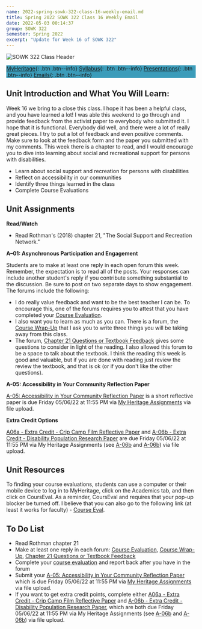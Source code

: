 ```yaml
---
name: 2022-spring-sowk-322-class-16-weekly-email.md
title: Spring 2022 SOWK 322 Class 16 Weekly Email
date: 2022-05-03 00:14:37
group: SOWK 322
semester: Spring 2022
excerpt: "Update for Week 16 of SOWK 322"
---
```


![SOWK 322 Class Header](https://jacobrcampbell.com/assets/media/2022-spring-sowk-322-class-header.png)

<div style="background-color: #3b9cba; width: 100%;" markdown="1">

[MyHeritage](https://myheritage.heritage.edu/ICS/Academics/SOWK/SOWK_322/2122_SP-SOWK_322-0/){: .btn .btn--info}
[Syllabus](https://jacobrcampbell.com/assets/media/2022-spring-sowk-322-syllabus.pdf){: .btn .btn--info}
[Presentations](https://presentations.jacobrcampbell.com){: .btn .btn--info}
[Emails](https://jacobrcampbell.com/communications/){: .btn .btn--info}

</div>


## Unit Introduction and What You Will Learn:

Week 16 we bring to a close this class. I hope it has been a helpful class, and you have learned a lot! I was able this weekend to go through and provide feedback from the activist paper to everybody who submitted it. I hope that it is functional. Everybody did well, and there were a lot of really great pieces. I try to put a lot of feedback and even positive comments. Make sure to look at the feedback form and the paper you submitted with my comments. This week there is a chapter to read, and I would encourage you to dive into learning about social and recreational support for persons with disabilities.

- Learn about social support and recreation for persons with disabilities
- Reflect on accessibility in our communities
- Identify three things learned in the class
- Complete Course Evaluations

## Unit Assignments

**Read/Watch**

- Read Rothman's (2018) chapter 21, "The Social Support and Recreation Network."

**A–01: Asynchronous Participation and Engagement**

Students are to make at least one reply in each open forum this week. Remember, the expectation is to read all of the posts. Your responses can include another student's reply if you contribute something substantial to the discussion. Be sure to post on two separate days to show engagement. The forums include the following:

- I do really value feedback and want to be the best teacher I can be. To encourage this, one of the forums requires you to attest that you have completed your [Course Evaluation](https://myheritage.heritage.edu/ICS/Academics/SOWK/SOWK_322/2122_SP-SOWK_322-0/W-16_52_-_58.jnz?portlet=Group_Discussion_Forums&screen=PostView&screenType=change&id=865a725c-fa1e-436d-8aa9-bce4bfa3cbf0).
- I also want you to learn as much as you can. There is a forum, the [Course Wrap-Up](https://myheritage.heritage.edu/ICS/Academics/SOWK/SOWK_322/2122_SP-SOWK_322-0/W-16_52_-_58.jnz?portlet=Group_Discussion_Forums&screen=PostView&screenType=change&id=a750e981-113a-413c-b8d7-4c8b41e83e63) that I ask you to write three things you will be taking away from this class.
- The forum, [Chapter 21 Questions or Textbook Feedback](https://myheritage.heritage.edu/ICS/Academics/SOWK/SOWK_322/2122_SP-SOWK_322-0/W-16_52_-_58.jnz?portlet=Group_Discussion_Forums&screen=PostView&screenType=change&id=b052b867-89a9-4770-b4dd-b45e65617d32) gives some questions to consider in light of the reading. I also allowed this forum to be a space to talk about the textbook. I think the reading this week is good and valuable, but if you are done with reading just review the review the textbook, and that is ok (or if you don't like the other questions).

**A-05: Accessibility in Your Community Reflection Paper**

[A-05: Accessibility in Your Community Reflection Paper](https://myheritage.heritage.edu/ICS/Portlets/ICS/Handoutportlet/viewhandler.ashx?handout_id=f8d0e642-e157-4e0d-a8ff-a59f80b13701) is a short reflective paper is due Friday 05/06/22 at 11:55 PM via [My Heritage Assignments](https://myheritage.heritage.edu/ICS/Academics/SOWK/SOWK_322/2122_SP-SOWK_322-0/Assignments.jnz?portlet=Coursework&screen=AssignmentDetailView&screenType=change&id=44fa2f1d-642c-4c59-9fb7-38171e958f52) via file upload.

**Extra Credit Options**

[A06a - Extra Credit - Crip Camp Film Reflective Paper](https://myheritage.heritage.edu/ICS/Portlets/ICS/Handoutportlet/viewhandler.ashx?handout_id=20b5f325-2713-47cb-81f6-c5fcbceab6d5) and [A-06b - Extra Credit - Disability Population Research Paper](https://myheritage.heritage.edu/ICS/Portlets/ICS/Handoutportlet/viewhandler.ashx?handout_id=dd627865-625e-4455-a117-4827f87d3a35) are due Friday 05/06/22 at 11:55 PM via My Heritage Assignments (see [A-06b](https://myheritage.heritage.edu/ICS/Academics/SOWK/SOWK_322/2122_SP-SOWK_322-0/Assignments.jnz?portlet=Coursework&screen=AssignmentDetailView&screenType=change&id=d0625139-4558-4f2a-8f6d-fa64e468b740) and [A-06b](https://myheritage.heritage.edu/ICS/Academics/SOWK/SOWK_322/2122_SP-SOWK_322-0/Assignments.jnz?portlet=Coursework&screen=AssignmentDetailView&screenType=change&id=a14cc3c1-d294-4a75-9989-995fddf7b2fe)) via file upload.

## Unit Resources

To finding your course evaluations, students can use a computer or their mobile device to log in to MyHeritage, click on the Academics tab, and then click on CoursEval. As a reminder, CoursEval and requires that your pop-up blocker be turned off. I believe that you can also go to the following link (at least it works for faculty) - [Course Eval](https://p17.courseval.net/etw/ets/et.asp?nxappid=HU2&nxmid=start).

## To Do List

- Read Rothman chapter 21
- Make at least one reply in each forum: [Course Evaluation](https://myheritage.heritage.edu/ICS/Academics/SOWK/SOWK_322/2122_SP-SOWK_322-0/W-16_52_-_58.jnz?portlet=Group_Discussion_Forums&screen=PostView&screenType=change&id=865a725c-fa1e-436d-8aa9-bce4bfa3cbf0), [Course Wrap-Up](https://myheritage.heritage.edu/ICS/Academics/SOWK/SOWK_322/2122_SP-SOWK_322-0/W-16_52_-_58.jnz?portlet=Group_Discussion_Forums&screen=PostView&screenType=change&id=a750e981-113a-413c-b8d7-4c8b41e83e63), [Chapter 21 Questions or Textbook Feedback](https://myheritage.heritage.edu/ICS/Academics/SOWK/SOWK_322/2122_SP-SOWK_322-0/W-16_52_-_58.jnz?portlet=Group_Discussion_Forums&screen=PostView&screenType=change&id=b052b867-89a9-4770-b4dd-b45e65617d32)
- Complete your [course evaluation](https://p17.courseval.net/etw/ets/et.asp?nxappid=HU2&nxmid=start) and report back after you have in the forum
- Submit your [A-05: Accessibility in Your Community Reflection Paper](https://myheritage.heritage.edu/ICS/Portlets/ICS/Handoutportlet/viewhandler.ashx?handout_id=f8d0e642-e157-4e0d-a8ff-a59f80b13701) which is due Friday 05/06/22 at 11:55 PM via [My Heritage Assignments](https://myheritage.heritage.edu/ICS/Academics/SOWK/SOWK_322/2122_SP-SOWK_322-0/Assignments.jnz?portlet=Coursework&screen=AssignmentDetailView&screenType=change&id=44fa2f1d-642c-4c59-9fb7-38171e958f52) via file upload.
- If you want to get extra credit points, complete either [A06a - Extra Credit - Crip Camp Film Reflective Paper](https://myheritage.heritage.edu/ICS/Portlets/ICS/Handoutportlet/viewhandler.ashx?handout_id=20b5f325-2713-47cb-81f6-c5fcbceab6d5) and [A-06b - Extra Credit - Disability Population Research Paper](https://myheritage.heritage.edu/ICS/Portlets/ICS/Handoutportlet/viewhandler.ashx?handout_id=dd627865-625e-4455-a117-4827f87d3a35), which are both due Friday 05/06/22 at 11:55 PM via My Heritage Assignments (see [A-06b](https://myheritage.heritage.edu/ICS/Academics/SOWK/SOWK_322/2122_SP-SOWK_322-0/Assignments.jnz?portlet=Coursework&screen=AssignmentDetailView&screenType=change&id=d0625139-4558-4f2a-8f6d-fa64e468b740) and [A-06b](https://myheritage.heritage.edu/ICS/Academics/SOWK/SOWK_322/2122_SP-SOWK_322-0/Assignments.jnz?portlet=Coursework&screen=AssignmentDetailView&screenType=change&id=a14cc3c1-d294-4a75-9989-995fddf7b2fe)) via file upload.